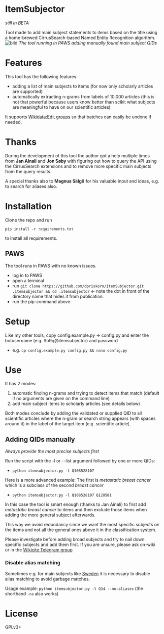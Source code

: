 # ItemSubjector
*still in BETA*

Tool made to add main subject statements to 
items based on the title using a home-brewed 
CirrusSearch-based Named Entity Recognition algorithm. 
![bild](https://user-images.githubusercontent.com/68460690/133230724-40a610b7-5557-4b2b-b66e-2d80ca89e90d.png)
*The tool running in PAWS adding manually found main subject QIDs*

# Features
This tool has the following features
* adding a list of main subjects to items 
  (for now only scholarly articles are supported)
* automatically extracting n-grams from labels of 10.000 articles 
  (this is not that powerful because users know better than scikit 
  what subjects are meaningful to have on our scientific articles)

It supports 
[Wikidata:Edit groups](https://www.wikidata.org/wiki/Wikidata:Edit_groups) 
so that batches can easily be undone if needed.

# Thanks
During the development of this tool the author got a 
help multiple times from **Jan Ainali** and **Jon Søby**
with figuring out how to query the API using the 
CirrusSearch extensions and to remove more 
specific main subjects from the query results.

A special thanks also to **Magnus Sälgö** for his valuable input 
and ideas, e.g. to search for aliases also.

# Installation
Clone the repo and run

`pip install -r requirements.txt`

to install all requirements.

## PAWS
The tool runs in PAWS with no known 
issues.
* log in to PAWS
* open a terminal
* run `git clone https://github.com/dpriskorn/ItemSubjector.git .itemsubjector && cd .itemsubjector` 
  <- note the dot in front of the directory name 
  that hides it from publication.
* run the pip-command above

# Setup
Like my other tools, copy config.example.py -> 
config.py and enter the botusername 
(e.g. So9q@itemsubjector) and password
* e.g. `cp config.example.py config.py && nano config.py`

# Use
It has 2 modes:
1) automatic finding n-grams and trying to 
   detect items that match (default if no
   arguments are given on the command line)
2) add main subject items to scholarly articles (see details below)

Both modes conclude by adding the 
validated or supplied QID to all 
scientific articles where the 
n-gram or search string appears (with 
spaces around it) in the label 
of the target item (e.g. scientific article).

## Adding QIDs manually
*Always provide the most precise subjects first*

Run the script with the -l or --list argument followed by one or more QIDs:
* `python itemsubjector.py -l Q108528107`
  
Here is a more advanced example:
The first is *metastatic breast cancer* which is a 
subclass of the second *breast cancer*
* `python itemsubjector.py -l Q108528107 Q128581`

In this case the tool is smart enough 
(thanks to Jan Ainali) to first add 
*metastatic breast cancer* to items 
and then exclude those items when adding the 
more general subject afterwards.

This way we avoid redundancy since we 
want the most specific subjects on the 
items and not 
all the general ones above it in the 
classification system.

Please investigate before adding broad 
subjects and try to nail down specific 
subjects and add them first. If you are 
unsure, please ask on-wiki or in the 
[Wikicite Telegram group](https://meta.wikimedia.org/wiki/Telegram)

### Disable alias matching
Sometimes e.g. for main subjects like 
[Sweden](https://www.wikidata.org/wiki/Q34) 
it is necessary to disable alias matching to 
avoid garbage matches. 

Usage example:
`python itemsubjector.py -l Q34 --no-aliases` 
(the shorthand `-na` also works)

# License
GPLv3+
